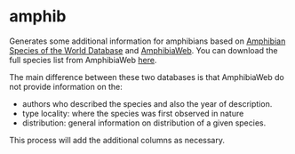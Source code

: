 # amphib

Generates some additional information for amphibians based on
[Amphibian Species of the World Database](http://research.amnh.org/vz/herpetology/amphibia/index.php/)
and [AmphibiaWeb](http://amphibiaweb.org/data/access.html). You can download
the full species list from AmphibiaWeb [here](http://amphibiaweb.org/amphib_names.txt).

The main difference between these two databases is that AmphibiaWeb do not provide information on the:
 * authors who described the species and also the year of description.
 * type locality: where the species was first observed in nature
 * distribution: general information on distribution of a given species.

This process will add the additional columns as necessary.
